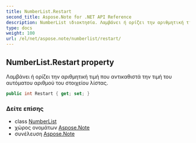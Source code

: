 ```yaml
---
title: NumberList.Restart
second_title: Aspose.Note for .NET API Reference
description: NumberList ιδιοκτησία. Λαμβάνει ή ορίζει την αριθμητική τιμή που αντικαθιστά την τιμή του αυτόματου αριθμού του στοιχείου λίστας.
type: docs
weight: 100
url: /el/net/aspose.note/numberlist/restart/
---
```

## NumberList.Restart property

Λαμβάνει ή ορίζει την αριθμητική τιμή που αντικαθιστά την τιμή του αυτόματου αριθμού του στοιχείου λίστας.

```csharp
public int Restart { get; set; }
```

### Δείτε επίσης

* class [NumberList](../)
* χώρος ονομάτων [Aspose.Note](../../numberlist/)
* συνέλευση [Aspose.Note](../../../)


